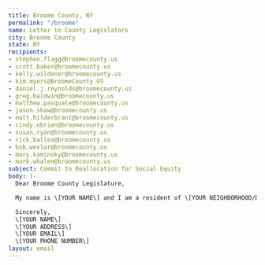 ```yaml
---
title: Broome County, NY
permalink: "/broome"
name: Letter to County Legislators
city: Broome County
state: NY
recipients:
- stephen.flagg@broomecounty.us
- scott.baker@broomecounty.us
- kelly.wildoner@broomecounty.us
- kim.myers@BroomeCounty.US
- daniel.j.reynolds@broomecounty.us
- greg.baldwin@broomecounty.us
- matthew.pasquale@broomecounty.us
- jason.shaw@broomecounty.us
- matt.hilderbrant@broomecounty.us
- cindy.obrien@broomecounty.us
- susan.ryan@broomecounty.us
- rick.balles@broomecounty.us
- bob.weslar@broomecounty.us
- mary.kaminsky@broomecounty.us
- mark.whalen@broomecounty.us
subject: Commit to Reallocation for Social Equity
body: |-
  Dear Broome County Legislature,

  My name is \[YOUR NAME\] and I am a resident of \[YOUR NEIGHBORHOOD/DISTRICT\]. I am asking the County Legislature to begin meaningfully defunding the Broome County Police Department and re-allocate those funds to programs proven to more effectively promote a safe and equitable community: community-based mental health services, substance abuse treatment services, affordable housing programs, and more. I demand a budget that reflects the actual needs of Broome County residents. Much scholarship shows that a living wage, access to health services and treatment, educational opportunity, and stable housing are far more successful at promoting community safety than policing and prisons. As such, I demand a meaningful reallocation of police department funds towards healthcare and social programs.

  Sincerely,
  \[YOUR NAME\]
  \[YOUR ADDRESS\]
  \[YOUR EMAIL\]
  \[YOUR PHONE NUMBER\]
layout: email
---
```


